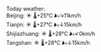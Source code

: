 Today weather:  
Beijing: ☀️ 🌡️+25°C 🌬️↘11km/h  
Tianjin: ☀️ 🌡️+27°C 🌬️↓15km/h  
Shijiazhuang: ☀️ 🌡️+28°C 🌬️↙0km/h  
Tangshan: ☀️ 🌡️+28°C 🌬️↓15km/h  
